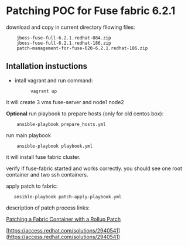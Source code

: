 # Patching POC for  Fuse fabric 6.2.1

download and copy in current directory fllowing files:

        jboss-fuse-full-6.2.1.redhat-084.zip
        jboss-fuse-full-6.2.1.redhat-186.zip    
        patch-management-for-fuse-620-6.2.1.redhat-186.zip


## Intallation instuctions

* intall vagrant and run command:

            vagrant up

it will create 3 vms fuse-server and node1 node2

**Optional** run playbook to prepare hosts (only for old centos box):


        ansible-playbook prepare_hosts.yml



run main playbook

                
        ansible-playbook playbook.yml


it will install fuse fabric cluster.

verify if fuse-fabric started and works correctly.
you should see one root container and two ssh containers.

apply patch to fabric:


       ansible-playbook patch-apply-playbook.yml



description of patch process links:

[ Patching a Fabric Container with a Rollup Patch](https://access.redhat.com/documentation/en-US/Red_Hat_JBoss_Fuse/6.2.1/html/Configuring_and_Running_JBoss_Fuse/ESBRuntimePatchFabricRollup.html)


[https://access.redhat.com/solutions/2940541](https://access.redhat.com/solutions/2940541)

